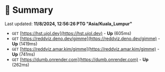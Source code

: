 # 📖 Summary
Last updated: **11/8/2024, 12:56:26 PTG "Asia/Kuala_Lumpur"**

- `GET` [https://hst.ujol.dev](https://hst.ujol.dev) - **Up** (605ms)
- `GET` [https://reddviz.deno.dev/gimme](https://reddviz.deno.dev/gimme) - **Up** (1419ms)
- `GET` [https://reddviz.amar.kim/gimme](https://reddviz.amar.kim/gimme) - **Up** (741ms)
- `GET` [https://dumb.onrender.com](https://dumb.onrender.com) - **Up** (262ms)
